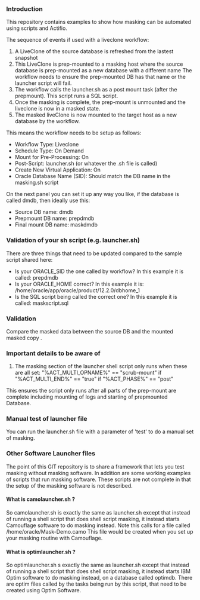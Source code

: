 ### Introduction

This repository contains examples to show how masking can be automated using scripts and Actifio.   


The sequence of events if used with a liveclone workflow:

1)  A LiveClone of the source database is refreshed from the lastest snapshot
2)  This LiveClone is prep-mounted to a masking host where the source database is prep-mounted as a new database with a different name
The workflow needs to ensure the prep-mounted DB has that name or the launcher script will fail.
3)  The workflow calls the launcher.sh as a post mount task (after the prepmount). This script runs a SQL script.
4)  Once the masking is complete, the prep-mount is unmounted and the liveclone is now in a masked state.
5)  The masked liveClone is now mounted to the target host as a new database by the workflow.

This means the workflow needs to be setup as follows:

* Workflow Type:  Liveclone
* Schedule Type:  On Demand
* Mount for Pre-Processing:  On
* Post-Script:  launcher.sh   (or whatever the .sh file is called)
* Create New Virtual Application:  On
* Oracle Database Name (SID):  Should match the DB name in the masking.sh script  

On the next panel you can set it up any way you like,  if the database is called dmdb, then ideally use this:

* Source DB name:      dmdb
* Prepmount DB name:   prepdmdb 
* Final mount DB name: maskdmdb

### Validation of your sh script (e.g. launcher.sh)

There are three things that need to be updated compared to the  sample script shared here:

* Is your ORACLE_SID the one called by workflow?  In this example it is called:  prepdmdb
* Is your ORACLE_HOME correct?  In this example it is:  /home/oracle/app/oracle/product/12.2.0/dbhome_1
* Is the SQL script being called the correct one?   In this example it is called: maskscript.sql


### Validation

Compare the masked data between the source DB and the mounted masked copy .

### Important details to be aware of

1)  The masking section of the launcher shell script only runs when these are all set:   "%ACT_MULTI_OPNAME%" == "scrub-mount" if "%ACT_MULTI_END%" == "true" if "%ACT_PHASE%" == "post" 

This ensures the script only runs after all parts of the prep-mount are complete including mounting of logs and starting of prepmounted Database.

### Manual test of launcher file

You can run the launcher.sh file with a parameter of 'test' to do a manual set of masking.


### Other Software Launcher files
The point of this GIT repository is to share a framework that lets you test masking without masking software.  In addition are some working examples of scripts that run masking software.   These scripts are not complete in that the setup of the masking software is not described.

#### What is camolauncher.sh ?

So camolauncher.sh is exactly the same as launcher.sh except that instead of running a shell script that does shell script masking, it instead starts Camouflage software to do masking instead.   Note this calls for a file called /home/oracle/Mask-Demo.camo    This file would be created when you set up your masking routine with Camouflage.

#### What is optimlauncher.sh ?

So optimlauncher.sh s exactly the same as launcher.sh except that instead of running a shell script that does shell script masking, it instead starts IBM Optim software to do masking instead, on a database called optimdb.  There are optim files called by the tasks being run by this script, that need to be created using Optim Software.
